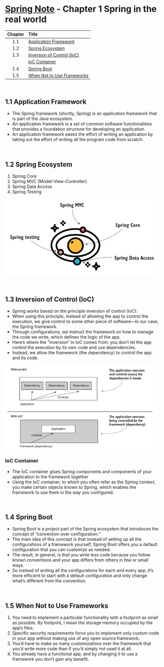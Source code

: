 # [Spring Note](../../README.md) - Chapter 1 Spring in the real world
| Chapter | Title |
| :-: | :- |
| 1.1 | [Application Framework](#11-application-framework) |
| 1.2 | [Spring Ecosystem](#12-spring-ecosystem) |
| 1.3 | [Inversion of Control (IoC)](#13-inversion-of-control-ioc) |
|  | [IoC Container](#ioc-container) |
| 1.4 | [Spring Boot](#14-spring-boot) |
| 1.5 | [When Not to Use Frameworks](#15-when-not-to-use-frameworks) |

<br />

## 1.1 Application Framework
- The Spring framework (shortly, Spring) is an application framework that is part of the Java ecosystem.
- An application framework is a set of common software functionalities that provides a foundation structure for developing an application.
- An application framework eases the effort of writing an application by taking out the effort of
writing all the program code from scratch.

<br />

## 1.2 Spring Ecosystem
1. Spring Core
2. Spring MVC (Model-View-Controller)
3. Spring Data Access
4. Spring Testing

![Spring Ecosystem](../../resources/image_1_1.PNG)

<br />

## 1.3 Inversion of Control (IoC)
- Spring works based on the principle inversion of control (IoC).
- When using this principle, instead of allowing the app to control the execution, we give control to some other piece of software—in our case, the Spring framework.
- Through configurations, we instruct the framework on how to manage the code we write, which defines the logic of the app.
- Here’s where the “inversion” in IoC comes from: you don’t let the app control the execution by its own code and use dependencies.
- Instead, we allow the framework (the dependency) to control the app and its code.

![Inversion of Control](../../resources/image_1_2.PNG)

### IoC Container
- The IoC container glues Spring components and components of your application to the framework together
- Using the IoC container, to which you often refer as the Spring context, you make certain objects known to Spring, which enables the framework to use them in the way you configured.

<br />

## 1.4 Spring Boot
- Spring Boot is a project part of the Spring ecosystem that introduces the concept of “convention over configuration.”
- The main idea of this concept is that instead of setting up all the configurations of a framework yourself, Spring Boot offers you a default configuration that you can customize as needed.
- The result, in general, is that you write less code because you follow known conventions and your app differs from others in few or small ways.
- So instead of writing all the configurations for each and every app, it’s more efficient to start with a default configuration and only change what’s different from the convention.

<br />

## 1.5 When Not to Use Frameworks
1. You need to implement a particular functionality with a footprint as small as
possible. By footprint, I mean the storage memory occupied by the app’s files.
2. Specific security requirements force you to implement only custom code in
your app without making use of any open source framework.
3. You’d have to make so many customizations over the framework that you’d
write more code than if you’d simply not used it at all.
4. You already have a functional app, and by changing it to use a framework you
don’t gain any benefit.

<br />
